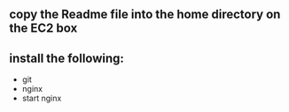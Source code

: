 
## copy the Readme file into the home directory on the EC2 box 
## install the following:
- git 
- nginx
- start nginx